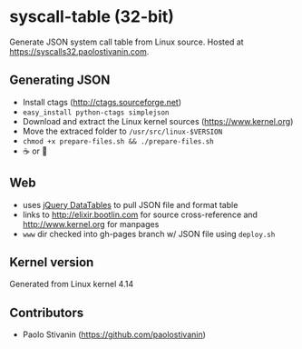 # syscall-table (32-bit)

Generate JSON system call table from Linux source. Hosted at https://syscalls32.paolostivanin.com.

## Generating JSON

- Install ctags (http://ctags.sourceforge.net)
- `easy_install python-ctags simplejson`
- Download and extract the Linux kernel sources (https://www.kernel.org)
- Move the extraced folder to `/usr/src/linux-$VERSION`
- `chmod +x prepare-files.sh && ./prepare-files.sh`
- :coffee: or :beer:

## Web

- uses [jQuery DataTables](http://datatables.net/) to pull JSON file and format table
- links to http://elixir.bootlin.com for source cross-reference and http://www.kernel.org for manpages
- `www` dir checked into gh-pages branch w/ JSON file using `deploy.sh`

## Kernel version

Generated from Linux kernel 4.14

## Contributors

- Paolo Stivanin (https://github.com/paolostivanin)
